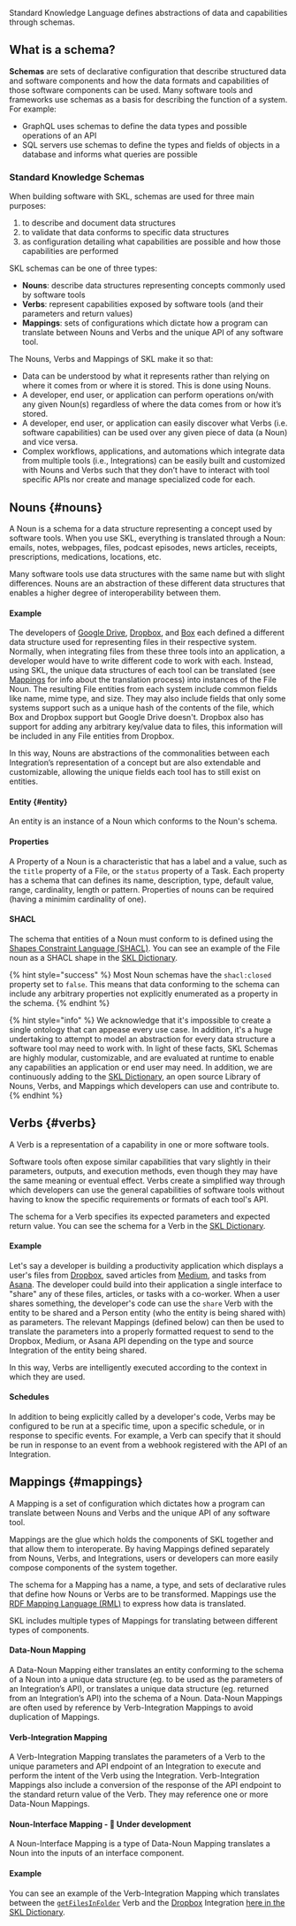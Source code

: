 Standard Knowledge Language defines abstractions of data and capabilities through schemas.

## What is a schema?

**Schemas** are sets of declarative configuration that describe structured data and software components and how the data formats and capabilities of those software components can be used. Many software tools and frameworks use schemas as a basis for describing the function of a system. For example:
- GraphQL uses schemas to define the data types and possible operations of an API
- SQL servers use schemas to define the types and fields of objects in a database and informs what queries are possible

### Standard Knowledge Schemas

When building software with SKL, schemas are used for three main purposes:
1. to describe and document data structures
2. to validate that data conforms to specific data structures
3. as configuration detailing what capabilities are possible and how those capabilities are performed

SKL schemas can be one of three types:
- **Nouns**: describe data structures representing concepts commonly used by software tools
- **Verbs**: represent capabilities exposed by software tools (and their parameters and return values)
- **Mappings**: sets of configurations which dictate how a program can translate between Nouns and Verbs and the unique API of any software tool.

The Nouns, Verbs and Mappings of SKL make it so that:
- Data can be understood by what it represents rather than relying on where it comes from or where it is stored. This is done using Nouns.
- A developer, end user, or application can perform operations on/with any given Noun(s) regardless of where the data comes from or how it’s stored.
- A developer, end user, or application can easily discover what Verbs (i.e. software capabilities) can be used over any given piece of data (a Noun) and vice versa.
- Complex workflows, applications, and automations which integrate data from multiple tools (i.e., Integrations) can be easily built and customized with Nouns and Verbs such that they don’t have to interact with tool specific APIs nor create and manage specialized code for each.

## Nouns {#nouns}
A Noun is a schema for a data structure representing a concept used by software tools. When you use SKL, everything is translated through a Noun: emails, notes, webpages, files, podcast episodes, news articles, receipts, prescriptions, medications, locations, etc.

Many software tools use data structures with the same name but with slight differences. Nouns are an abstraction of these different data structures that enables a higher degree of interoperability between them.

#### Example

The developers of [Google Drive](https://www.google.com/drive/), [Dropbox](https://www.dropbox.com/), and [Box](https://www.box.com/) each defined a different data structure used for representing files in their respective system. Normally, when integrating files from these three tools into an application, a developer would have to write different code to work with each. Instead, using SKL, the unique data structures of each tool can be translated (see [Mappings](/fundamentals#mappings) for info about the translation process) into instances of the File Noun. The resulting File entities from each system include common fields like name, mime type, and size. They may also include fields that only some systems support such as a unique hash of the contents of the file, which Box and Dropbox support but Google Drive doesn't. Dropbox also has support for adding any arbitrary key/value data to files, this information will be included in any File entities from Dropbox.

In this way, Nouns are abstractions of the commonalities between each Integration’s representation of a concept but are also extendable and customizable, allowing the unique fields each tool has to still exist on entities.

#### Entity {#entity}
An entity is an instance of a Noun which conforms to the Noun's schema.

#### Properties
A Property of a Noun is a characteristic that has a label and a value, such as the `title` property of a File, or the `status` property of a Task. Each property has a schema that can defines its name, description, type, default value, range, cardinality, length or pattern. Properties of nouns can be required (having a minimim cardinality of one).

#### SHACL
The schema that entities of a Noun must conform to is defined using the [Shapes Constraint Language (SHACL)](https://www.w3.org/TR/shacl/). You can see an example of the File noun as a SHACL shape in the [SKL Dictionary](https://github.com/comake/skl-dictionary/blob/main/nouns/file/schema.json). 

{% hint style="success" %} 
Most Noun schemas have the `shacl:closed` property set to `false`. This means that data conforming to the schema can include any arbitrary properties not explicitly enumerated as a property in the schema. 
{% endhint %}

{% hint style="info" %} We acknowledge that it's impossible to create a single ontology that can appease every use case. In addition, it's a huge undertaking to attempt to model an abstraction for every data structure a software tool may need to work with. In light of these facts, SKL Schemas are highly modular, customizable, and are evaluated at runtime to enable any capabilities an application or end user may need. In addition, we are continuously adding to the [SKL Dictionary](https://github.com/comake/skl-dictionary),  an open source Library of Nouns, Verbs, and Mappings which developers can use and contribute to. {% endhint %}

## Verbs {#verbs}

A Verb is a representation of a capability in one or more software tools.

Software tools often expose similar capabilities that vary slightly in their parameters, outputs, and execution methods, even though they may have the same meaning or eventual effect. Verbs create a simplified way through which developers can use the general capabilities of software tools without having to know the specific requirements or formats of each tool's API.

The schema for a Verb specifies its expected parameters and expected return value. You can see the schema for a Verb in the [SKL Dictionary](https://github.com/comake/skl-dictionary/blob/main/nouns/verb/schema.json).

#### Example 
Let's say a developer is building a productivity application which displays a user's files from [Dropbox](https://www.dropbox.com/), saved articles from [Medium](https://medium.com/), and tasks from [Asana](https://asana.com/). The developer could build into their application a single interface to "share" any of these files, articles, or tasks with a co-worker. When a user shares something, the developer's code can use the `share` Verb with the entity to be shared and a Person entity (who the entity is being shared with) as parameters. The relevant Mappings (defined below) can then be used to translate the parameters into a properly formatted request to send to the Dropbox, Medium, or Asana API depending on the type and source Integration of the entity being shared.

In this way, Verbs are intelligently executed according to the context in which they are used.

#### Schedules
In addition to being explicitly called by a developer's code, Verbs may be configured to be run at a specific time, upon a specific schedule, or in response to specific events. For example, a Verb can specify that it should be run in response to an event from a webhook registered with the API of an Integration.

## Mappings {#mappings}

A Mapping is a set of configuration which dictates how a program can translate between Nouns and Verbs and the unique API of any software tool.

Mappings are the glue which holds the components of SKL together and that allow them to interoperate. By having Mappings defined separately from Nouns, Verbs, and Integrations, users or developers can more easily compose components of the system together.

The schema for a Mapping has a name, a type, and sets of declarative rules that define how Nouns or Verbs are to be transformed. Mappings use the [RDF Mapping Language (RML)](https://rml.io/) to express how data is translated.

SKL includes multiple types of Mappings for translating between different types of components.

#### Data-Noun Mapping
A Data-Noun Mapping either translates an entity conforming to the schema of a Noun into a unique data structure (eg. to be used as the parameters of an Integration’s API), or translates a unique data structure (eg. returned from an Integration’s API) into the schema of a Noun. Data-Noun Mappings are often used by reference by Verb-Integration Mappings to avoid duplication of Mappings.

#### Verb-Integration Mapping
A Verb-Integration Mapping translates the parameters of a Verb to the unique parameters and API endpoint of an Integration to execute and perform the intent of the Verb using the Integration. Verb-Integration Mappings also include a conversion of the response of the API endpoint to the standard return value of the Verb. They may reference one or more Data-Noun Mappings.

#### Noun-Interface Mapping - 🚧 Under development
A Noun-Interface Mapping is a type of Data-Noun Mapping translates a Noun into the inputs of an interface component.

#### Example

You can see an example of the Verb-Integration Mapping which translates between the [`getFilesInFolder`](https://github.com/comake/skl-dictionary/blob/main/verbs/getFilesInFolder/schema.json) Verb and the [Dropbox](https://github.com/comake/skl-dictionary/blob/main/integrations/dropbox/schema.json) Integration [here in the SKL Dictionary](https://github.com/comake/skl-dictionary/blob/main/mappings/getFilesInFolderToDropbox/schema.json).
